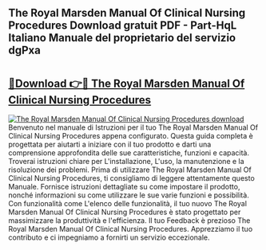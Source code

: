 ## The Royal Marsden Manual Of Clinical Nursing Procedures Download gratuit PDF - Part-HqL Italiano Manuale del proprietario del servizio dgPxa

# <h2><a href="http://dfd1jtb.blite.top/?on=The+Royal+Marsden+Manual+Of+Clinical+Nursing+Procedures">🔗Download 👉🔴 The Royal Marsden Manual Of Clinical Nursing Procedures</a></h2>

[![The Royal Marsden Manual Of Clinical Nursing Procedures download](https://i.imgur.com/lujVjoI.png)](http://dfd1jtb.blite.top/?on=The+Royal+Marsden+Manual+Of+Clinical+Nursing+Procedures)
Benvenuto nel manuale di Istruzioni per il tuo The Royal Marsden Manual Of Clinical Nursing Procedures appena configurato. Questa guida completa è progettata per aiutarti a iniziare con il tuo prodotto e darti una comprensione approfondita delle sue caratteristiche, funzioni e capacità. Troverai istruzioni chiare per L'installazione, L'uso, la manutenzione e la risoluzione dei problemi. Prima di utilizzare The Royal Marsden Manual Of Clinical Nursing Procedures, ti consigliamo di leggere attentamente questo Manuale. Fornisce istruzioni dettagliate su come impostare il prodotto, nonché informazioni su come utilizzare le sue varie funzioni e possibilità. Con funzionalità come L'elenco delle funzionalità, il tuo nuovo The Royal Marsden Manual Of Clinical Nursing Procedures è stato progettato per massimizzare la produttività e l'efficienza. Il tuo Feedback è prezioso The Royal Marsden Manual Of Clinical Nursing Procedures. Apprezziamo il tuo contributo e ci impegniamo a fornirti un servizio eccezionale.

